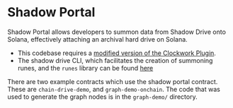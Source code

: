# Shadow Portal

Shadow Portal allows developers to summon data from Shadow Drive onto Solana, effectively attaching an archival hard drive on Solana.

- This codebase requires a [modified version of the Clockwork Plugin](https://github.com/genesysgo/clockwork). 
- The shadow drive CLI, which facilitates the creation of summoning runes, and the `runes` library can be found [here](https://github.com/genesysgo/shadow-drive-rust)

There are two example contracts which use the shadow portal contract. These are `chain-drive-demo`, and `graph-demo-onchain`. The code that was used to generate the graph nodes is in the `graph-demo/` directory.